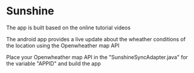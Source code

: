 # Sunshine
The app is built based on the online tutorial videos

The android app provides a live update about the wheather conditions of the location using the Openwheather map API 

Place your Openwheather map API in the "SunshineSyncAdapter.java" for the variable "APPID" and build the app
